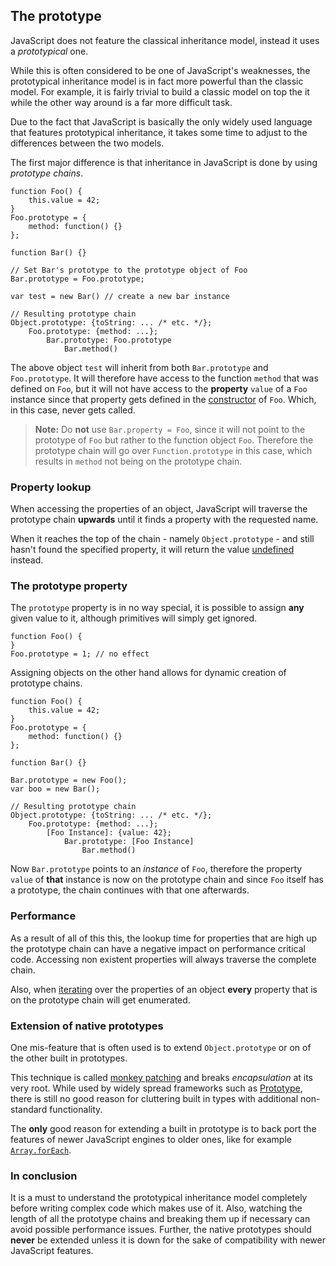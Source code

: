 ## The prototype

JavaScript does not feature the classical inheritance model, instead it uses a 
*prototypical* one. 

While this is often considered to be one of JavaScript's weaknesses, the 
prototypical inheritance model is in fact more powerful than the classic model. 
For example, it is fairly trivial to build a classic model on top the it while the 
other way around is a far more difficult task.

Due to the fact that JavaScript is basically the only widely used language that
features prototypical inheritance, it takes some time to adjust to the 
differences between the two models. 

The first major difference is that inheritance in JavaScript is done by using 
*prototype chains*.

    function Foo() {
        this.value = 42;
    }
    Foo.prototype = {
        method: function() {}
    };

    function Bar() {}

    // Set Bar's prototype to the prototype object of Foo
    Bar.prototype = Foo.prototype;

    var test = new Bar() // create a new bar instance

    // Resulting prototype chain
    Object.prototype: {toString: ... /* etc. */};
        Foo.prototype: {method: ...};
            Bar.prototype: Foo.prototype
                Bar.method()

The above object `test` will inherit from both `Bar.prototype` and
`Foo.prototype`. It will therefore have access to the function `method` that was 
defined on `Foo`, but it will not have access to the **property** `value` of a 
`Foo` instance since that property gets defined in the [constructor](#constructor)
of `Foo`. Which, in this case, never gets called.

> **Note:** Do **not** use `Bar.property = Foo`, since it will not point to 
> the prototype of `Foo` but rather to the function object `Foo`. Therefore the 
> prototype chain will go over `Function.prototype` in this case, which results
> in `method` not being on the prototype chain.

### Property lookup

When accessing the properties of an object, JavaScript will traverse the
prototype chain **upwards** until it finds a property with the requested name.

When it reaches the top of the chain - namely `Object.prototype` - and still
hasn't found the specified property, it will return the value
[undefined](#undefined) instead.

### The prototype property

The `prototype` property is in no way special, it is possible to assign **any**
given value to it, although primitives will simply get ignored.

    function Foo() {
    }
    Foo.prototype = 1; // no effect

Assigning objects on the other hand allows for dynamic creation of prototype
chains.

    function Foo() {
        this.value = 42;
    }
    Foo.prototype = {
        method: function() {}
    };

    function Bar() {}

    Bar.prototype = new Foo();
    var boo = new Bar();

    // Resulting prototype chain
    Object.prototype: {toString: ... /* etc. */};
        Foo.prototype: {method: ...};
            [Foo Instance]: {value: 42};
                Bar.prototype: [Foo Instance]
                    Bar.method()

Now `Bar.prototype` points to an *instance* of `Foo`, therefore the property
`value` of **that** instance is now on the prototype chain and since `Foo` itself
has a prototype, the chain continues with that one afterwards.

### Performance

As a result of all of this this, the lookup time for properties that are high up 
the prototype chain can have a negative impact on performance critical code. 
Accessing non existent properties will always traverse the complete chain. 

Also, when [iterating](#the-for-in-loop) over the properties of an object 
**every** property that is on the prototype chain will get enumerated.

### Extension of native prototypes

One mis-feature that is often used is to extend `Object.prototype` or on of the
other built in prototypes.

This technique is called [monkey patching][1] and breaks *encapsulation* at its
very root. While used by widely spread frameworks such as [Prototype][2], there
is still no good reason for cluttering built in types with additional
non-standard functionality.

The **only** good reason for extending a built in prototype is to back port 
the features of newer JavaScript engines to older ones, like for example
[`Array.forEach`][3].

### In conclusion

It is a must to understand the prototypical inheritance model completely before
writing complex code which makes use of it. Also, watching the length of all the 
prototype chains and breaking them up if necessary can avoid possible performance
issues. Further, the native prototypes should **never** be extended unless it is
down for the sake of compatibility with newer JavaScript features.

[1]: http://en.wikipedia.org/wiki/Monkey_patch
[2]: http://prototypejs.org/
[3]: https://developer.mozilla.org/en/JavaScript/Reference/Global_Objects/Array/forEach

